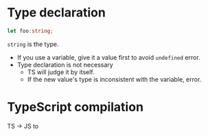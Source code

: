# Type declaration
```TypeScript
let foo:string;
```
`string` is the type.

- If you use a variable, give it a value first to avoid `undefined` error.
- Type declaration is not necessary
	- TS will judge it by itself.
	- If the new value's type is inconsistent with the variable, error.
# TypeScript compilation
TS -> JS to

